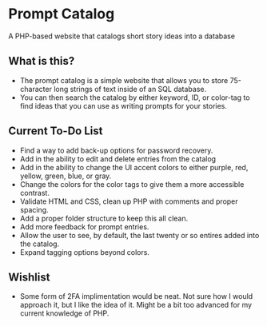 # Prompt Catalog

 A PHP-based website that catalogs short story ideas into a database

## What is this?

- The prompt catalog is a simple website that allows you to store 75-character long strings of text inside of an SQL database.
- You can then search the catalog by either keyword, ID, or color-tag to find ideas that you can use as writing prompts for your stories.

## Current To-Do List

- Find a way to add back-up options for password recovery.
- Add in the ability to edit and delete entries from the catalog
- Add in the ability to change the UI accent colors to either purple, red, yellow, green, blue, or gray.
- Change the colors for the color tags to give them a more accessible contrast.
- Validate HTML and CSS, clean up PHP with comments and proper spacing.
- Add a proper folder structure to keep this all clean.
- Add more feedback for prompt entries.
- Allow the user to see, by default, the last twenty or so entires added into the catalog.
- Expand tagging options beyond colors.

## Wishlist

- Some form of 2FA implimentation would be neat. Not sure how I would approach it, but I like the idea of it. Might be a bit too advanced for my current knowledge of PHP.
